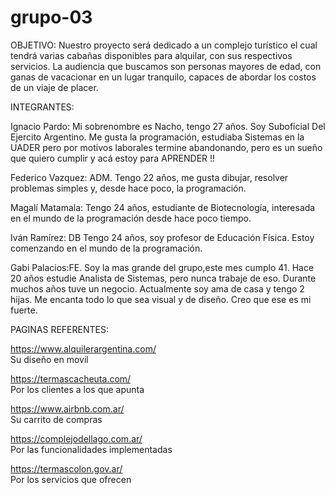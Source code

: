 # grupo-03

OBJETIVO:
Nuestro proyecto será dedicado a un complejo turístico el cual tendrá varias cabañas disponibles para alquilar, con sus respectivos servicios. La audiencia que buscamos son personas mayores de edad, con ganas de vacacionar en un lugar tranquilo, capaces de abordar los costos de un viaje de placer.  

INTEGRANTES:    

Ignacio Pardo: Mi sobrenombre es Nacho, tengo 27 años. Soy Suboficial Del Ejercito Argentino. Me gusta la programación, estudiaba Sistemas en la UADER pero por motivos laborales termine abandonando, pero es un sueño que quiero cumplir y acá estoy para APRENDER !!  


Federico Vazquez: ADM. Tengo 22 años, me gusta dibujar, resolver problemas simples y, desde hace poco, la programación.  


Magalí Matamala: Tengo 24 años, estudiante de Biotecnología, interesada en el mundo de la programación desde hace poco tiempo.      


Iván Ramírez: DB Tengo 24 años, soy profesor de Educación Física. Estoy comenzando en el mundo de la programación.  


Gabi Palacios:FE. Soy la mas grande del grupo,este mes cumplo 41. Hace 20 años estudie Analista de Sistemas, pero nunca trabaje de eso. Durante muchos años tuve un negocio. Actualmente soy ama de casa y tengo 2 hijas. Me encanta todo lo que sea visual y de diseño. Creo que ese es mi fuerte.  



PAGINAS REFERENTES:

https://www.alquilerargentina.com/    
Su diseño en movil   

https://termascacheuta.com/  
Por los clientes a los que apunta     

https://www.airbnb.com.ar/        
Su carrito de compras        

https://complejodellago.com.ar/        
Por las funcionalidades implementadas      

https://termascolon.gov.ar/      
Por los servicios que ofrecen    
 

